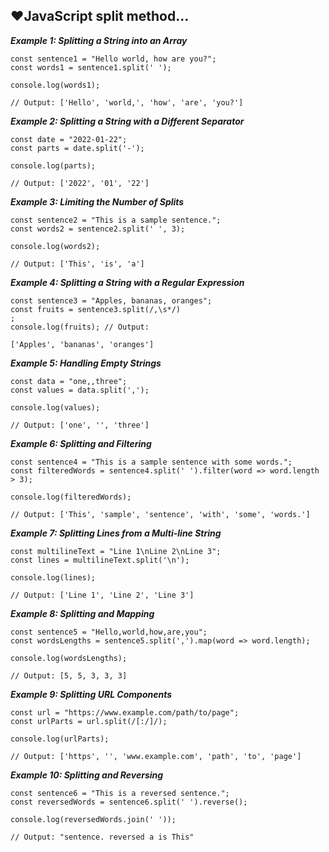 ## ❤️JavaScript split method...

 ***Example 1: Splitting a String into an Array***
```
const sentence1 = "Hello world, how are you?";
const words1 = sentence1.split(' ');

console.log(words1); 

// Output: ['Hello', 'world,', 'how', 'are', 'you?']
```

***Example 2: Splitting a String with a Different Separator***
```
const date = "2022-01-22";
const parts = date.split('-');

console.log(parts); 

// Output: ['2022', '01', '22']
```

 ***Example 3: Limiting the Number of Splits***
 ```
const sentence2 = "This is a sample sentence.";
const words2 = sentence2.split(' ', 3);

console.log(words2); 

// Output: ['This', 'is', 'a']
```

***Example 4: Splitting a String with a Regular Expression***
```
const sentence3 = "Apples, bananas, oranges";
const fruits = sentence3.split(/,\s*/)
;
console.log(fruits); // Output: 

['Apples', 'bananas', 'oranges']
```

***Example 5: Handling Empty Strings***
```
const data = "one,,three";
const values = data.split(',');

console.log(values);

// Output: ['one', '', 'three']
```

***Example 6: Splitting and Filtering***
```
const sentence4 = "This is a sample sentence with some words.";
const filteredWords = sentence4.split(' ').filter(word => word.length > 3);

console.log(filteredWords); 

// Output: ['This', 'sample', 'sentence', 'with', 'some', 'words.']
```

***Example 7: Splitting Lines from a Multi-line String***
```
const multilineText = "Line 1\nLine 2\nLine 3";
const lines = multilineText.split('\n');

console.log(lines); 

// Output: ['Line 1', 'Line 2', 'Line 3']
```

***Example 8: Splitting and Mapping***
```
const sentence5 = "Hello,world,how,are,you";
const wordsLengths = sentence5.split(',').map(word => word.length);

console.log(wordsLengths); 

// Output: [5, 5, 3, 3, 3]
```
***Example 9: Splitting URL Components***
```
const url = "https://www.example.com/path/to/page";
const urlParts = url.split(/[:/]/);

console.log(urlParts); 

// Output: ['https', '', 'www.example.com', 'path', 'to', 'page']
```

***Example 10: Splitting and Reversing***
```
const sentence6 = "This is a reversed sentence.";
const reversedWords = sentence6.split(' ').reverse();

console.log(reversedWords.join(' ')); 

// Output: "sentence. reversed a is This"
```

